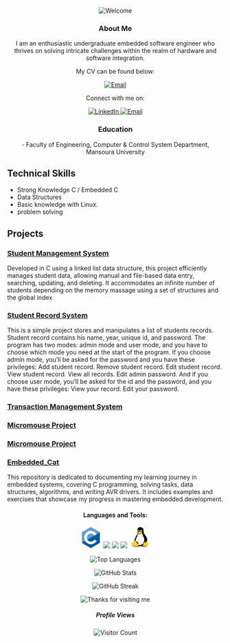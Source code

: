 <p align="center">
  <img src="https://steamuserimages-a.akamaihd.net/ugc/860610312554032555/487E65FCC15C60E817F901A747D323B25AB584A1/?imw=5000&imh=5000&ima=fit&impolicy=Letterbox&imcolor=%23000000&letterbox=false" alt="Welcome" />
</p>
<h3 align="center">About Me</h3>
<p align="center">
  I am an enthusiastic undergraduate embedded software engineer who thrives on solving intricate challenges within the realm of hardware and software integration.
</p>

  <p align="center">
  <span>My CV can be found below:</span>
</p>
  <p align="center">
<a href="https://www.linkedin.com/in/amr-khaled-419260304" target="_blank">
    <img src="https://as2.ftcdn.net/v2/jpg/00/99/38/75/1000_F_99387513_nXXJsxWvAPgh9qrvM57wEyyzqbAkgClJ.jpg" alt="Email" height="50" width="50" />
  </a>
</p>

<p align="center">
  Connect with me on:
</p>
<p align="center">
  <a href="https://www.linkedin.com/in/amr-khaled-419260304" target="_blank">
    <img src="https://raw.githubusercontent.com/rahuldkjain/github-profile-readme-generator/master/src/images/icons/Social/linked-in-alt.svg" alt="LinkedIn" height="30" width="40" />
  </a>
  <a href="mailto:amrkhaledelsisy@gmail.com" target="_blank">
    <img src="https://img.icons8.com/color/48/000000/gmail.png" alt="Email" height="30" width="40" />
  </a>
</p>

<h3 align="center">Education</h3>
<p align="center">
  - Faculty of Engineering, Computer & Control System Department, Mansoura University
</p>

## Technical Skills
* Strong Knowledge C / Embedded C
* Data Structures 
* Basic knowledge with Linux.
* problem solving

## Projects

### [Student Management System](https://github.com/amrkhaled104/Student-Record-System-)
Developed in C using a linked list data structure, this project efficiently manages student data, allowing manual and file-based data entry, searching, updating, and deleting. It accommodates an infinite number of students depending on the memory massage using a set of structures and the global index

### [Student Record System](https://github.com/amrkhaled104/Project-C)
This is a simple project stores and manipulates a list of students records. Student record contains his name, year, unique id, and password. The program has two modes: admin mode and user mode, and you have to choose which mode you need at the start of the program. If you choose admin mode, you’ll be asked for the password and you have these privileges: Add student record. Remove student record. Edit student record. View student record. View all records. Edit admin password. And if you choose user mode, you’ll be asked for the id and the password, and you have these privileges: View your record. Edit your password.

### [Transaction Management System](https://github.com/amrkhaled104/Payment-Application)

### [Micromouse Project](https://github.com/amrkhaled104/MICRO_MOUSE)

### [Micromouse Project](https://github.com/amrkhaled104/MICRO_MOUSE)


### [Embedded_Cat](https://github.com/amrkhaled104/Embedded_Cat)
This repository is dedicated to documenting my learning journey in embedded systems, covering C programming, solving tasks, data structures, algorithms, and writing AVR drivers. It includes examples and exercises that showcase my progress in mastering embedded development.


<h4 align="center">Languages and Tools:</h4>
<p align="center">
  <code><img height="50" src="https://raw.githubusercontent.com/devicons/devicon/master/icons/c/c-original.svg"></code>
  <code><img height="50" src="https://www.vectorlogo.zone/logos/git-scm/git-scm-icon.svg"></code>
  <code><img height="50" src="https://upload.wikimedia.org/wikipedia/commons/thumb/6/69/Notepad%2B%2B_Logo.svg/2367px-Notepad%2B%2B_Logo.svg.png"></code>
  <code><img height="50" src="https://www.devopsschool.com/trainer/assets/images/makefiles-logo.png"></code>
  <code><img height="50" src="https://raw.githubusercontent.com/devicons/devicon/master/icons/linux/linux-original.svg"></code>
</p>

<p align="center">
  <img src="https://github-readme-stats.vercel.app/api/top-langs?username=amrkhaled104&show_icons=true&locale=en&layout=compact" alt="Top Languages" />
</p>

<p align="center">
  <img src="https://github-readme-stats.vercel.app/api?username=amrkhaled104&show_icons=true&locale=en" alt="GitHub Stats" />
</p>

<p align="center">
  <img src="https://github-readme-streak-stats.herokuapp.com/?user=amrkhaled104" alt="GitHub Streak" />
</p>

<div align="center">
  <img height="120" alt="Thanks for visiting me" width="100%" src="https://raw.githubusercontent.com/BrunnerLivio/brunnerlivio/master/images/marquee.svg" />
  <br />
</div>

<h5 align="center">Profile Views</h5>
<div align="center">
  <img src="https://profile-counter.glitch.me/iiٌamr/count.svg" alt="Visitor Count" />
</div>
